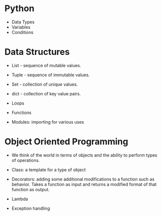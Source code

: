 # Python

- Data Types
- Variables
- Conditions

# Data Structures

- List - sequence of mutable values.
- Tuple - sequence of immutable values.
- Set - collection of unique values.
- dict - collection of key value pairs.

- Loops
- Functions
- Modules: importing for various uses

# Object Oriented Programming

- We think of the world in terms of objects and the ability to perform types of operations.
- Class: a template for a type of object

- Decorators: adding some additional modifications to a function such as behavior. Takes a function as input and returns a modified format of that function as output.

- Lambda
- Exception handling

